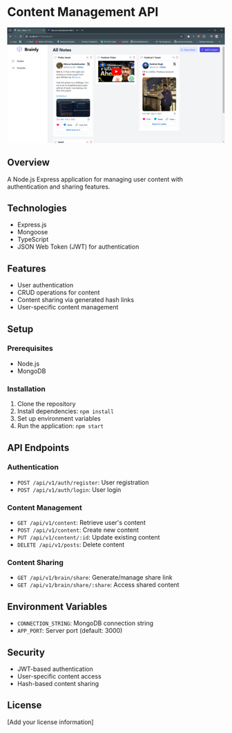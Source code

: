 # Content Management API

![Content Manager Logo](/img.png)

## Overview

A Node.js Express application for managing user content with authentication and sharing features.

## Technologies

- Express.js
- Mongoose
- TypeScript
- JSON Web Token (JWT) for authentication

## Features

- User authentication
- CRUD operations for content
- Content sharing via generated hash links
- User-specific content management

## Setup

### Prerequisites

- Node.js
- MongoDB

### Installation

1. Clone the repository
2. Install dependencies: `npm install`
3. Set up environment variables
4. Run the application: `npm start`

## API Endpoints

### Authentication

- `POST /api/v1/auth/register`: User registration
- `POST /api/v1/auth/login`: User login

### Content Management

- `GET /api/v1/content`: Retrieve user's content
- `POST /api/v1/content`: Create new content
- `PUT /api/v1/content/:id`: Update existing content
- `DELETE /api/v1/posts`: Delete content

### Content Sharing

- `GET /api/v1/brain/share`: Generate/manage share link
- `GET /api/v1/brain/share/:share`: Access shared content

## Environment Variables

- `CONNECTION_STRING`: MongoDB connection string
- `APP_PORT`: Server port (default: 3000)

## Security

- JWT-based authentication
- User-specific content access
- Hash-based content sharing

## License

[Add your license information]
